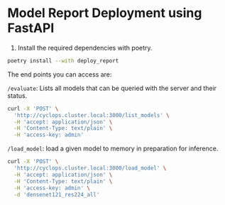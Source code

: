 # Model Report Deployment using FastAPI

1. Install the required dependencies with poetry.
```bash
poetry install --with deploy_report
```

The end points you can access are:

`/evaluate`: Lists all models that can be queried with the server and their status.
```bash
curl -X 'POST' \
  'http://cyclops.cluster.local:3000/list_models' \
  -H 'accept: application/json' \
  -H 'Content-Type: text/plain' \
  -H 'access-key: admin'
```

`/load_model`: load a given model to memory in preparation for inference.
```bash
curl -X 'POST' \
  'http://cyclops.cluster.local:3000/load_model' \
  -H 'accept: application/json' \
  -H 'Content-Type: text/plain' \
  -H 'access-key: admin' \
  -d 'densenet121_res224_all'
```
